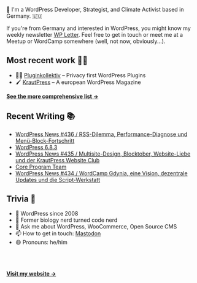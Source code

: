 👋 I'm a WordPress Developer, Strategist, and Climate Activist based in Germany. 🇪🇺

If you're from Germany and interested in WordPress, you might know my weekly newsletter [WP Letter](https://wpletter.de/). Feel free to get in touch or meet me at a Meetup or WordCamp somewhere (well, not now, obviously...).


## Most recent work 👷‍♂️

- 👨‍💻 [Pluginkollektiv](https://github.com/pluginkollektiv) – Privacy first WordPress Plugins
- 🖌️ [KrautPress](https://kraut.press) – A european WordPress Magazine

**[See the more comprehensive list &rarr;](https://simonkraft.com/what-i-do)**


## Recent Writing 📚

<!-- BLOG-POST-LIST:START -->
- [WordPress News #436 / RSS-Dilemma, Performance-Diagnose und Menü-Block-Fortschritt](https://feed.kraut.press/link/14399/17184374/436)
- [WordPress 6.8.3](https://www.wppodcast.de/podcast/wordpress-6-8-3/)
- [WordPress News #435 / Multisite-Design, Blocktober, Website-Liebe und der KrautPress Website Club](https://feed.kraut.press/link/14399/17179630/435)
- [Core Program Team](https://www.wppodcast.de/podcast/core-program-team-2/)
- [WordPress News #434 / WordCamp Gdynia, eine Vision, dezentrale Updates und die Script-Werkstatt](https://feed.kraut.press/link/14399/17173435/434)
<!-- BLOG-POST-LIST:END -->


## Trivia 🤪

- 👴 WordPress since 2008
- 🌱 Former biology nerd turned code nerd
- 💬 Ask me about WordPress, WooCommerce, Open Source CMS
- 📫 How to get in touch: [Mastodon](https://dewp.space/@simon)
- 😄 Pronouns: he/him

<br/><br/><br/>
**[Visit my website &rarr;](https://simonkraft.com/hi)**